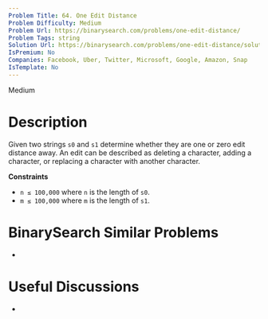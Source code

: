 ```yaml
---
Problem Title: 64. One Edit Distance
Problem Difficulty: Medium
Problem Url: https://binarysearch.com/problems/one-edit-distance/
Problem Tags: string
Solution Url: https://binarysearch.com/problems/one-edit-distance/solutions/
IsPremium: No
Companies: Facebook, Uber, Twitter, Microsoft, Google, Amazon, Snap
IsTemplate: No
---
```


<span style="color: ;">Medium</span>

# Description

Given two strings `s0` and `s1` determine whether they are one or zero edit distance away. An edit can be described as deleting a character, adding a character, or replacing a character with another character.

**Constraints**

- `n ≤ 100,000` where `n` is the length of `s0`.
- `m ≤ 100,000` where `m` is the length of `s1`.

# BinarySearch Similar Problems

- []()

# Useful Discussions

- []()
